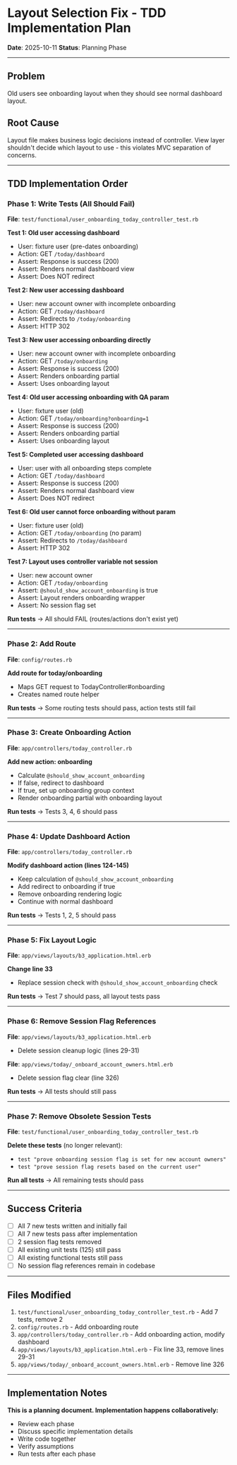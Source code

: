 # Layout Selection Fix - TDD Implementation Plan

**Date**: 2025-10-11
**Status**: Planning Phase

---

## Problem

Old users see onboarding layout when they should see normal dashboard layout.

## Root Cause

Layout file makes business logic decisions instead of controller. View layer shouldn't decide which layout to use - this violates MVC separation of concerns.

---

## TDD Implementation Order

### Phase 1: Write Tests (All Should Fail)

**File**: `test/functional/user_onboarding_today_controller_test.rb`

**Test 1: Old user accessing dashboard**
- User: fixture user (pre-dates onboarding)
- Action: GET `/today/dashboard`
- Assert: Response is success (200)
- Assert: Renders normal dashboard view
- Assert: Does NOT redirect

**Test 2: New user accessing dashboard**
- User: new account owner with incomplete onboarding
- Action: GET `/today/dashboard`
- Assert: Redirects to `/today/onboarding`
- Assert: HTTP 302

**Test 3: New user accessing onboarding directly**
- User: new account owner with incomplete onboarding
- Action: GET `/today/onboarding`
- Assert: Response is success (200)
- Assert: Renders onboarding partial
- Assert: Uses onboarding layout

**Test 4: Old user accessing onboarding with QA param**
- User: fixture user (old)
- Action: GET `/today/onboarding?onboarding=1`
- Assert: Response is success (200)
- Assert: Renders onboarding partial
- Assert: Uses onboarding layout

**Test 5: Completed user accessing dashboard**
- User: user with all onboarding steps complete
- Action: GET `/today/dashboard`
- Assert: Response is success (200)
- Assert: Renders normal dashboard view
- Assert: Does NOT redirect

**Test 6: Old user cannot force onboarding without param**
- User: fixture user (old)
- Action: GET `/today/onboarding` (no param)
- Assert: Redirects to `/today/dashboard`
- Assert: HTTP 302

**Test 7: Layout uses controller variable not session**
- User: new account owner
- Action: GET `/today/onboarding`
- Assert: `@should_show_account_onboarding` is true
- Assert: Layout renders onboarding wrapper
- Assert: No session flag set

**Run tests** → All should FAIL (routes/actions don't exist yet)

---

### Phase 2: Add Route

**File**: `config/routes.rb`

**Add route for today/onboarding**
- Maps GET request to TodayController#onboarding
- Creates named route helper

**Run tests** → Some routing tests should pass, action tests still fail

---

### Phase 3: Create Onboarding Action

**File**: `app/controllers/today_controller.rb`

**Add new action: onboarding**
- Calculate `@should_show_account_onboarding`
- If false, redirect to dashboard
- If true, set up onboarding group context
- Render onboarding partial with onboarding layout

**Run tests** → Tests 3, 4, 6 should pass

---

### Phase 4: Update Dashboard Action

**File**: `app/controllers/today_controller.rb`

**Modify dashboard action (lines 124-145)**
- Keep calculation of `@should_show_account_onboarding`
- Add redirect to onboarding if true
- Remove onboarding rendering logic
- Continue with normal dashboard

**Run tests** → Tests 1, 2, 5 should pass

---

### Phase 5: Fix Layout Logic

**File**: `app/views/layouts/b3_application.html.erb`

**Change line 33**
- Replace session check with `@should_show_account_onboarding` check

**Run tests** → Test 7 should pass, all layout tests pass

---

### Phase 6: Remove Session Flag References

**File**: `app/views/layouts/b3_application.html.erb`
- Delete session cleanup logic (lines 29-31)

**File**: `app/views/today/_onboard_account_owners.html.erb`
- Delete session flag clear (line 326)

**Run tests** → All tests should still pass

---

### Phase 7: Remove Obsolete Session Tests

**File**: `test/functional/user_onboarding_today_controller_test.rb`

**Delete these tests** (no longer relevant):
- `test "prove onboarding session flag is set for new account owners"`
- `test "prove session flag resets based on the current user"`

**Run all tests** → All remaining tests should pass

---

## Success Criteria

- [ ] All 7 new tests written and initially fail
- [ ] All 7 new tests pass after implementation
- [ ] 2 session flag tests removed
- [ ] All existing unit tests (125) still pass
- [ ] All existing functional tests still pass
- [ ] No session flag references remain in codebase

---

## Files Modified

1. `test/functional/user_onboarding_today_controller_test.rb` - Add 7 tests, remove 2
2. `config/routes.rb` - Add onboarding route
3. `app/controllers/today_controller.rb` - Add onboarding action, modify dashboard
4. `app/views/layouts/b3_application.html.erb` - Fix line 33, remove lines 29-31
5. `app/views/today/_onboard_account_owners.html.erb` - Remove line 326

---

## Implementation Notes

**This is a planning document. Implementation happens collaboratively:**
- Review each phase
- Discuss specific implementation details
- Write code together
- Verify assumptions
- Run tests after each phase
